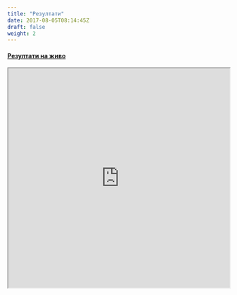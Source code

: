 ```yaml
---
title: "Резултати"
date: 2017-08-05T08:14:45Z
draft: false
weight: 2
---
```


#### [Резултати на живо](https://events.loggator.com/kupa-murgash-2018)
<iframe style="position: relative; width: 100%; height: 500px;" src="https://events.loggator.com/kupa-murgash-2018">Loading...</iframe>
